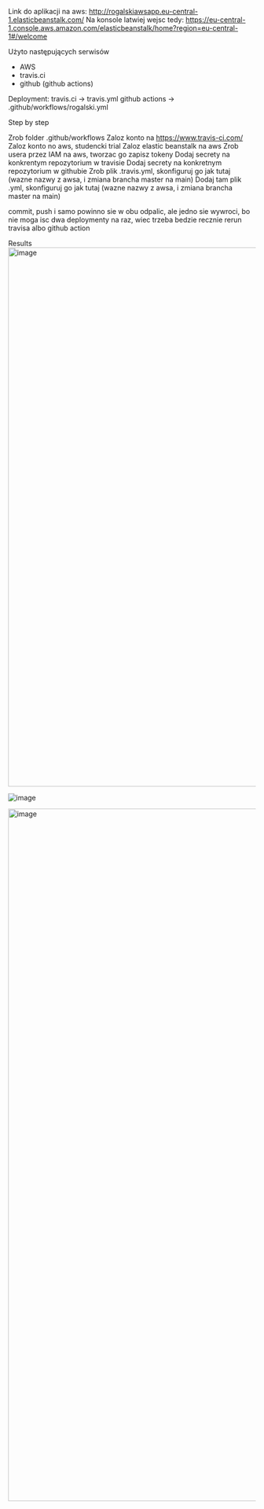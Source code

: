 Link do aplikacji na aws: http://rogalskiawsapp.eu-central-1.elasticbeanstalk.com/
Na konsole latwiej wejsc tedy: https://eu-central-1.console.aws.amazon.com/elasticbeanstalk/home?region=eu-central-1#/welcome

Użyto następujących serwisów
- AWS
- travis.ci
- github (github actions)

Deployment:
 travis.ci -> travis.yml
 github actions -> .github/workflows/rogalski.yml
 
Step by step

Zrob folder .github/workflows
Zaloz konto na https://www.travis-ci.com/
Zaloz konto no aws, studencki trial
Zaloz elastic beanstalk na aws
Zrob usera przez IAM na aws, tworzac go zapisz tokeny
Dodaj secrety na konkrentym repozytorium w travisie
Dodaj secrety na konkretnym repozytorium w githubie
Zrob plik .travis.yml, skonfiguruj go jak tutaj (wazne nazwy z awsa, i zmiana brancha master na main)
Dodaj tam plik .yml, skonfiguruj go jak tutaj (wazne nazwy z awsa, i zmiana brancha master na main)

commit, push i samo powinno sie w obu odpalic, ale jedno sie wywroci, bo nie moga isc dwa deploymenty na raz, wiec trzeba bedzie recznie rerun travisa albo github action




Results
<img width="1097" alt="image" src="https://user-images.githubusercontent.com/41301282/170297299-0782e906-1261-4d6a-a3c4-8686ef72bd17.png">

![image](https://user-images.githubusercontent.com/41301282/170295677-1ee4490d-78d2-41f1-bbd7-80ce60668c48.png)

<img width="1409" alt="image" src="https://user-images.githubusercontent.com/41301282/170297553-a377025a-519c-4bdd-9dc7-4632b4960818.png">

